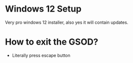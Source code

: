 # Windows 12 Setup
Very pro windows 12 installer, also yes it will contain updates.
# How to exit the GSOD?
- Literally press escape button
